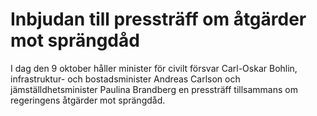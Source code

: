 # Inbjudan till pressträff om åtgärder mot sprängdåd

I dag den 9 oktober håller minister för civilt försvar Carl-Oskar Bohlin, infrastruktur- och bostadsminister Andreas Carlson och jämställdhetsminister Paulina Brandberg en pressträff tillsammans om regeringens åtgärder mot sprängdåd.
